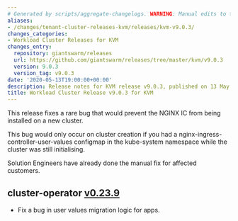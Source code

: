 ```yaml
---
# Generated by scripts/aggregate-changelogs. WARNING: Manual edits to this files will be overwritten.
aliases:
- /changes/tenant-cluster-releases-kvm/releases/kvm-v9.0.3/
changes_categories:
- Workload Cluster Releases for KVM
changes_entry:
  repository: giantswarm/releases
  url: https://github.com/giantswarm/releases/tree/master/kvm/v9.0.3
  version: 9.0.3
  version_tag: v9.0.3
date: '2020-05-13T19:00:00+00:00'
description: Release notes for KVM release v9.0.3, published on 13 May 2020, 19:00
title: Workload Cluster Release v9.0.3 for KVM
---
```


This release fixes a rare bug that would prevent the NGINX IC from being installed on a new cluster.

This bug would only occur on cluster creation if you had a nginx-ingress-controller-user-values configmap in the kube-system namespace while the cluster was still initialising.

Solution Engineers have already done the manual fix for affected customers.

## cluster-operator [v0.23.9](https://github.com/giantswarm/cluster-operator/releases/tag/v0.23.9)

- Fix a bug in user values migration logic for apps.
